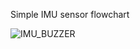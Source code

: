 Simple IMU sensor flowchart


![IMU_BUZZER](https://github.com/user-attachments/assets/cc1f2d55-5e54-478d-952f-b7239e62af30)
